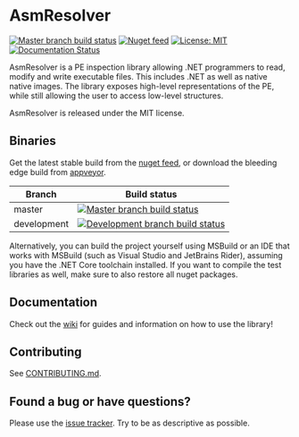 AsmResolver
===========

 [![Master branch build status](https://img.shields.io/appveyor/ci/Washi1337/AsmResolver/master.svg)](https://ci.appveyor.com/project/Washi1337/asmresolver/branch/master) [![Nuget feed](https://img.shields.io/nuget/v/AsmResolver.svg)](https://www.nuget.org/packages/AsmResolver/)  [![License: MIT](https://img.shields.io/badge/License-MIT-yellow.svg)](https://opensource.org/licenses/MIT) [![Documentation Status](https://readthedocs.org/projects/asmresolver/badge/?version=latest)](https://asmresolver.readthedocs.io/en/latest/?badge=latest)

AsmResolver is a PE inspection library allowing .NET programmers to read, modify and write executable files. This includes .NET as well as native native images. The library exposes high-level representations of the PE, while still allowing the user to access low-level structures.


AsmResolver is released under the MIT license.

Binaries
-----------
Get the latest stable build from the [nuget feed](https://www.nuget.org/packages/AsmResolver/), or download the bleeding edge build from [appveyor](https://ci.appveyor.com/project/Washi1337/asmresolver/build/artifacts).

| Branch | Build status |
|--------|--------|
| master | [![Master branch build status](https://img.shields.io/appveyor/ci/Washi1337/AsmResolver/master.svg)](https://ci.appveyor.com/project/Washi1337/asmresolver/branch/master) |
| development | [![Development branch build status](https://img.shields.io/appveyor/ci/Washi1337/AsmResolver/development.svg)](https://ci.appveyor.com/project/Washi1337/asmresolver/branch/development)

Alternatively, you can build the project yourself using MSBuild or an IDE that works with MSBuild (such as Visual Studio and JetBrains Rider), assuming you have the .NET Core toolchain installed. If you want to compile the test libraries as well, make sure to also restore all nuget packages.

Documentation
-------------
Check out the [wiki](https://asmresolver.readthedocs.org/) for guides and information on how to use the library!

Contributing
------------
See [CONTRIBUTING.md](CONTRIBUTING.md).

Found a bug or have questions?
------------------------------
Please use the [issue tracker](https://github.com/Washi1337/AsmResolver/issues). Try to be as descriptive as possible.

